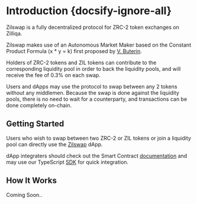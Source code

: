 # Introduction {docsify-ignore-all}

Zilswap is a fully decentralized protocol for ZRC-2 token exchanges on Zilliqa.

Zilswap makes use of an Autonomous Market Maker based on the Constant Product Formula (x * y = k) first proposed by [V. Buterin](https://www.reddit.com/r/ethereum/comments/55m04x/lets_run_onchain_decentralized_exchanges_the_way/).

Holders of ZRC-2 tokens and ZIL tokens can contribute to the corresponding liquidity pool in order to back the liquidity pools, and will receive the fee of 0.3% on each swap.

Users and dApps may use the protocol to swap between any 2 tokens without any middlemen.
Because the swap is done against the liquidity pools, there is no need to wait for a counterparty,
and transactions can be done completely on-chain.

## Getting Started

Users who wish to swap between two ZRC-2 or ZIL tokens or join a liquidity pool can directly use the [Zilswap](https://zilswap.org) dApp.

dApp integraters should check out the Smart Contract [documentation](smart-contract) and may use our TypeScript [SDK](sdk) for quick integration.

## How It Works

Coming Soon..
